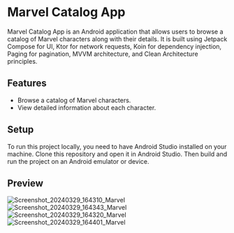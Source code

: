 # Marvel Catalog App

Marvel Catalog App is an Android application that allows users to browse a catalog of Marvel characters along with their details. It is built using Jetpack Compose for UI, Ktor for network requests, Koin for dependency injection, Paging for pagination, MVVM architecture, and Clean Architecture principles.

## Features

- Browse a catalog of Marvel characters.
- View detailed information about each character.

## Setup

To run this project locally, you need to have Android Studio installed on your machine. Clone this repository and open it in Android Studio. Then build and run the project on an Android emulator or device.

## Preview

![Screenshot_20240329_164310_Marvel](https://github.com/ahmadshahal/Marvel/assets/57716361/1f6cea9d-5c3d-45b9-8951-a050ae0f10da)
![Screenshot_20240329_164343_Marvel](https://github.com/ahmadshahal/Marvel/assets/57716361/54feb394-0b02-46fc-8638-517ae6fd9b1c)
![Screenshot_20240329_164320_Marvel](https://github.com/ahmadshahal/Marvel/assets/57716361/c3a74789-b063-4222-9e18-def486d5ba29)
![Screenshot_20240329_164401_Marvel](https://github.com/ahmadshahal/Marvel/assets/57716361/dc0bafd5-a80c-490a-b89e-d9e93343e35f)
